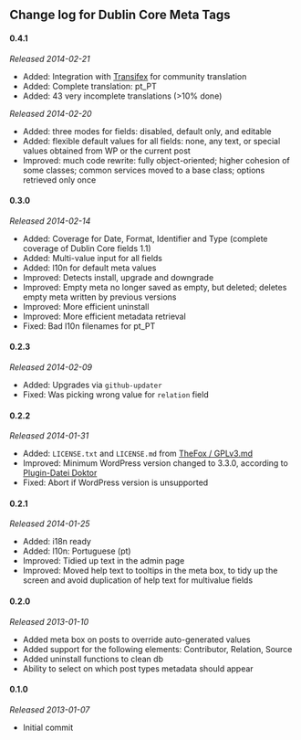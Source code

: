 Change log for Dublin Core Meta Tags
------------------------------------

#### 0.4.1

*Released 2014-02-21*

* Added: Integration with [Transifex](https://www.transifex.com/projects/p/dc-meta-tags/) for community translation
* Added: Complete translation: pt_PT
* Added: 43 very incomplete translations (>10% done)

*Released 2014-02-20*

* Added: three modes for fields: disabled, default only, and editable
* Added: flexible default values for all fields: none, any text, or special values obtained from WP or the current post
* Improved: much code rewrite: fully object-oriented; higher cohesion of some classes; common services moved to a base class; options retrieved only once

#### 0.3.0

*Released 2014-02-14*

* Added: Coverage for Date, Format, Identifier and Type (complete coverage of Dublin Core fields 1.1)
* Added: Multi-value input for all fields
* Added: l10n for default meta values
* Improved: Detects install, upgrade and downgrade
* Improved: Empty meta no longer saved as empty, but deleted; deletes empty meta written by previous versions
* Improved: More efficient uninstall
* Improved: More efficient metadata retrieval
* Fixed: Bad l10n filenames for pt_PT

#### 0.2.3

*Released 2014-02-09*

* Added: Upgrades via `github-updater`
* Fixed: Was picking wrong value for `relation` field

#### 0.2.2

*Released 2014-01-31*

* Added: `LICENSE.txt` and `LICENSE.md` from [TheFox / GPLv3.md](https://github.com/TheFox/GPLv3.md)
* Improved: Minimum WordPress version changed to 3.3.0, according to [Plugin-Datei Doktor](http://de.wpseek.com/pluginfilecheck/)
* Fixed: Abort if WordPress version is unsupported

#### 0.2.1

*Released 2014-01-25*

* Added: i18n ready
* Added: l10n: Portuguese (pt)
* Improved: Tidied up text in the admin page
* Improved: Moved help text to tooltips in the meta box, to tidy up the screen and avoid duplication of help text for multivalue fields

#### 0.2.0

*Released 2013-01-10*

* Added meta box on posts to override auto-generated values
* Added support for the following elements: Contributor, Relation, Source
* Added uninstall functions to clean db
* Ability to select on which post types metadata should appear

#### 0.1.0

*Released 2013-01-07*

* Initial commit
